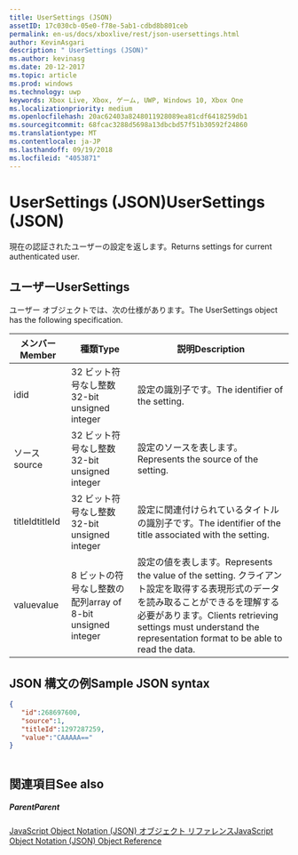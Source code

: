 ```yaml
---
title: UserSettings (JSON)
assetID: 17c030cb-05e0-f78e-5ab1-cdbd8b801ceb
permalink: en-us/docs/xboxlive/rest/json-usersettings.html
author: KevinAsgari
description: " UserSettings (JSON)"
ms.author: kevinasg
ms.date: 20-12-2017
ms.topic: article
ms.prod: windows
ms.technology: uwp
keywords: Xbox Live, Xbox, ゲーム, UWP, Windows 10, Xbox One
ms.localizationpriority: medium
ms.openlocfilehash: 20ac62403a8248011928089ea81cdf6418259db1
ms.sourcegitcommit: 68fcac3288d5698a13dbcbd57f51b30592f24860
ms.translationtype: MT
ms.contentlocale: ja-JP
ms.lasthandoff: 09/19/2018
ms.locfileid: "4053871"
---
```

# <a name="usersettings-json"></a><span data-ttu-id="f206e-104">UserSettings (JSON)</span><span class="sxs-lookup"><span data-stu-id="f206e-104">UserSettings (JSON)</span></span>
<span data-ttu-id="f206e-105">現在の認証されたユーザーの設定を返します。</span><span class="sxs-lookup"><span data-stu-id="f206e-105">Returns settings for current authenticated user.</span></span> 
<a id="ID4EN"></a>

 
## <a name="usersettings"></a><span data-ttu-id="f206e-106">ユーザー</span><span class="sxs-lookup"><span data-stu-id="f206e-106">UserSettings</span></span>
 
<span data-ttu-id="f206e-107">ユーザー オブジェクトでは、次の仕様があります。</span><span class="sxs-lookup"><span data-stu-id="f206e-107">The UserSettings object has the following specification.</span></span>
 
| <span data-ttu-id="f206e-108">メンバー</span><span class="sxs-lookup"><span data-stu-id="f206e-108">Member</span></span>| <span data-ttu-id="f206e-109">種類</span><span class="sxs-lookup"><span data-stu-id="f206e-109">Type</span></span>| <span data-ttu-id="f206e-110">説明</span><span class="sxs-lookup"><span data-stu-id="f206e-110">Description</span></span>| 
| --- | --- | --- | 
| <span data-ttu-id="f206e-111">id</span><span class="sxs-lookup"><span data-stu-id="f206e-111">id</span></span>| <span data-ttu-id="f206e-112">32 ビット符号なし整数</span><span class="sxs-lookup"><span data-stu-id="f206e-112">32-bit unsigned integer</span></span>| <span data-ttu-id="f206e-113">設定の識別子です。</span><span class="sxs-lookup"><span data-stu-id="f206e-113">The identifier of the setting.</span></span>| 
| <span data-ttu-id="f206e-114">ソース</span><span class="sxs-lookup"><span data-stu-id="f206e-114">source</span></span>| <span data-ttu-id="f206e-115">32 ビット符号なし整数</span><span class="sxs-lookup"><span data-stu-id="f206e-115">32-bit unsigned integer</span></span>| <span data-ttu-id="f206e-116">設定のソースを表します。</span><span class="sxs-lookup"><span data-stu-id="f206e-116">Represents the source of the setting.</span></span> | 
| <span data-ttu-id="f206e-117">titleId</span><span class="sxs-lookup"><span data-stu-id="f206e-117">titleId</span></span>| <span data-ttu-id="f206e-118">32 ビット符号なし整数</span><span class="sxs-lookup"><span data-stu-id="f206e-118">32-bit unsigned integer</span></span>| <span data-ttu-id="f206e-119">設定に関連付けられているタイトルの識別子です。</span><span class="sxs-lookup"><span data-stu-id="f206e-119">The identifier of the title associated with the setting.</span></span> | 
| <span data-ttu-id="f206e-120">value</span><span class="sxs-lookup"><span data-stu-id="f206e-120">value</span></span>| <span data-ttu-id="f206e-121">8 ビットの符号なし整数の配列</span><span class="sxs-lookup"><span data-stu-id="f206e-121">array of 8-bit unsigned integer</span></span>| <span data-ttu-id="f206e-122">設定の値を表します。</span><span class="sxs-lookup"><span data-stu-id="f206e-122">Represents the value of the setting.</span></span> <span data-ttu-id="f206e-123">クライアント設定を取得する表現形式のデータを読み取ることができるを理解する必要があります。</span><span class="sxs-lookup"><span data-stu-id="f206e-123">Clients retrieving settings must understand the representation format to be able to read the data.</span></span> | 
  
<a id="ID4EJC"></a>

 
## <a name="sample-json-syntax"></a><span data-ttu-id="f206e-124">JSON 構文の例</span><span class="sxs-lookup"><span data-stu-id="f206e-124">Sample JSON syntax</span></span>
 

```json
{
   "id":268697600,
   "source":1,
   "titleId":1297287259,
   "value":"CAAAAA=="
}
    
```

  
<a id="ID4ESC"></a>

 
## <a name="see-also"></a><span data-ttu-id="f206e-125">関連項目</span><span class="sxs-lookup"><span data-stu-id="f206e-125">See also</span></span>
 
<a id="ID4EUC"></a>

 
##### <a name="parent"></a><span data-ttu-id="f206e-126">Parent</span><span class="sxs-lookup"><span data-stu-id="f206e-126">Parent</span></span> 

[<span data-ttu-id="f206e-127">JavaScript Object Notation (JSON) オブジェクト リファレンス</span><span class="sxs-lookup"><span data-stu-id="f206e-127">JavaScript Object Notation (JSON) Object Reference</span></span>](atoc-xboxlivews-reference-json.md)

   